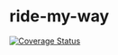 # ride-my-way
[![Coverage Status](https://coveralls.io/repos/github/mishmeshachs/ride-my-way/badge.svg?branch=master)](https://coveralls.io/github/mishmeshachs/ride-my-way?branch=master)
